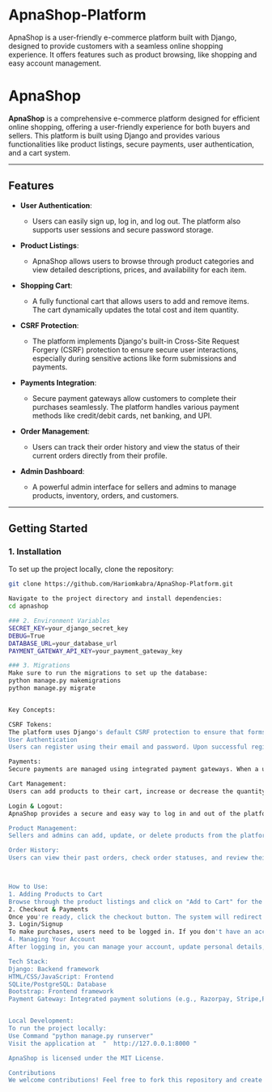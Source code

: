 # ApnaShop-Platform
ApnaShop is a user-friendly e-commerce platform built with Django, designed to provide customers with a seamless online shopping experience. It offers features such as product browsing, like shopping and easy account management. 

# ApnaShop

**ApnaShop** is a comprehensive e-commerce platform designed for efficient online shopping, offering a user-friendly experience for both buyers and sellers. This platform is built using Django and provides various functionalities like product listings, secure payments, user authentication, and a cart system.

---

## Features

- **User Authentication**: 
  - Users can easily sign up, log in, and log out. The platform also supports user sessions and secure password storage.
  
- **Product Listings**: 
  - ApnaShop allows users to browse through product categories and view detailed descriptions, prices, and availability for each item.
  
- **Shopping Cart**:
  - A fully functional cart that allows users to add and remove items. The cart dynamically updates the total cost and item quantity.

- **CSRF Protection**: 
  - The platform implements Django's built-in Cross-Site Request Forgery (CSRF) protection to ensure secure user interactions, especially during sensitive actions like form submissions and payments.

- **Payments Integration**: 
  - Secure payment gateways allow customers to complete their purchases seamlessly. The platform handles various payment methods like credit/debit cards, net banking, and UPI.

- **Order Management**: 
  - Users can track their order history and view the status of their current orders directly from their profile.

- **Admin Dashboard**:
  - A powerful admin interface for sellers and admins to manage products, inventory, orders, and customers.

---

## Getting Started

### 1. Installation

To set up the project locally, clone the repository:

```bash
git clone https://github.com/Hariomkabra/ApnaShop-Platform.git

Navigate to the project directory and install dependencies:
cd apnashop

### 2. Environment Variables
SECRET_KEY=your_django_secret_key
DEBUG=True
DATABASE_URL=your_database_url
PAYMENT_GATEWAY_API_KEY=your_payment_gateway_key

### 3. Migrations
Make sure to run the migrations to set up the database:
python manage.py makemigrations
python manage.py migrate


Key Concepts:

CSRF Tokens:
The platform uses Django's default CSRF protection to ensure that forms and sensitive actions are protected from unauthorized access or attacks. Every form submission includes a unique CSRF token.
User Authentication
Users can register using their email and password. Upon successful registration or login, user sessions are created to manage authentication. The login and logout functionalities are securely handled using Django's authentication system.

Payments:
Secure payments are managed using integrated payment gateways. When a user completes an order, the payment is processed through the gateway, and the user receives a confirmation.

Cart Management:
Users can add products to their cart, increase or decrease the quantity, and remove products. The cart is saved in local storage and synced with the server when the user is logged in.

Login & Logout:
ApnaShop provides a secure and easy way to log in and out of the platform. Login and logout endpoints ensure the user's session is properly managed, and secure redirects are implemented.

Product Management:
Sellers and admins can add, update, or delete products from the platform through the admin interface. Each product includes details like price, description, and stock availability.

Order History:
Users can view their past orders, check order statuses, and review their purchase history



How to Use:
1. Adding Products to Cart
Browse through the product listings and click on "Add to Cart" for the items you'd like to purchase. You can view the cart summary in the cart icon at the top of the page.
2. Checkout & Payments
Once you're ready, click the checkout button. The system will redirect you to the payment gateway where you can complete the purchase. Once the payment is successful, you'll be redirected to an order confirmation page.
3. Login/Signup
To make purchases, users need to be logged in. If you don't have an account, you can sign up using your email and password.
4. Managing Your Account
After logging in, you can manage your account, update personal details, view past orders, and change your password.

Tech Stack:
Django: Backend framework
HTML/CSS/JavaScript: Frontend
SQLite/PostgreSQL: Database
Bootstrap: Frontend framework
Payment Gateway: Integrated payment solutions (e.g., Razorpay, Stripe,Paytm)![Apnashop01](https://github.com/user-attachments/assets/428b6950-3416-4bb5-aa0e-4c3595a02b82)


Local Development:
To run the project locally:
Use Command "python manage.py runserver"
Visit the application at  "  http://127.0.0.1:8000 "

ApnaShop is licensed under the MIT License.

Contributions
We welcome contributions! Feel free to fork this repository and create pull requests to enhance the platform.
